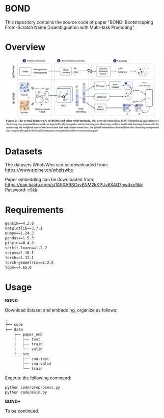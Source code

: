 # BOND
This repository contains the source code of paper "BOND: Bootstrapping From-Scratch Name Disambiguation with Multi-task Promoting".

# Overview
![Overview](/Bond.png)
# Datasets
The datasets WhoIsWho can be downloaded from: https://www.aminer.cn/whoiswho

Paper embedding can be downloaded from: https://pan.baidu.com/s/1A5XA9SCxvENM2kKPUv6X4Q?pwd=c9kk 
Password: c9kk

# Requirements
    gensim==4.3.0
    matplotlib==3.7.1
    numpy==1.24.3
    pandas==1.5.3
    pinyin==0.4.0
    scikit-learn==1.2.2
    scipy==1.10.1
    torch==1.12.1
    torch-geometric==2.2.0
    tqdm==4.65.0

# Usage

**BOND**

Download dataset and embedding, organize as follows:


    .
    ├── code
    ├── data
        ├── paper_emb
        │   ├── test
        │   ├── train
        │   └── valid
        └── src
            ├── sna-test
            ├── sna-valid
            └── train


Execute the following command:

    python code/preprocess.py
    python code/main.py


**BOND+**

To be continued.


